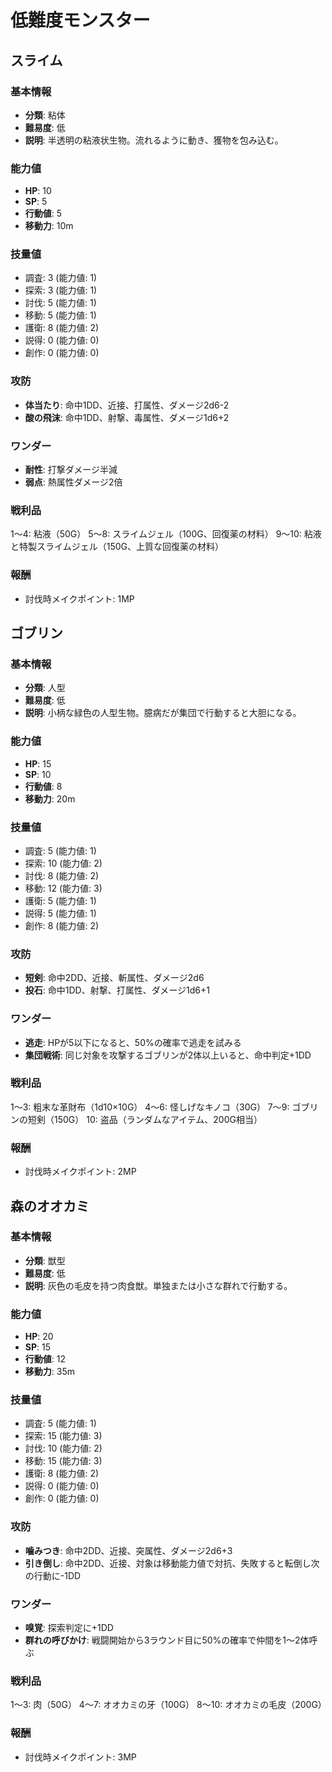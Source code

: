 # 低難度モンスター

## スライム
### 基本情報
- **分類**: 粘体
- **難易度**: 低
- **説明**: 半透明の粘液状生物。流れるように動き、獲物を包み込む。

### 能力値
- **HP**: 10
- **SP**: 5
- **行動値**: 5
- **移動力**: 10m

### 技量値
- 調査: 3 (能力値: 1)
- 探索: 3 (能力値: 1)
- 討伐: 5 (能力値: 1)
- 移動: 5 (能力値: 1)
- 護衛: 8 (能力値: 2)
- 説得: 0 (能力値: 0)
- 創作: 0 (能力値: 0)

### 攻防
- **体当たり**: 命中1DD、近接、打属性、ダメージ2d6-2
- **酸の飛沫**: 命中1DD、射撃、毒属性、ダメージ1d6+2

### ワンダー
- **耐性**: 打撃ダメージ半減
- **弱点**: 熱属性ダメージ2倍

### 戦利品
1～4: 粘液（50G）
5～8: スライムジェル（100G、回復薬の材料）
9～10: 粘液と特製スライムジェル（150G、上質な回復薬の材料）

### 報酬
- 討伐時メイクポイント: 1MP

## ゴブリン
### 基本情報
- **分類**: 人型
- **難易度**: 低
- **説明**: 小柄な緑色の人型生物。臆病だが集団で行動すると大胆になる。

### 能力値
- **HP**: 15
- **SP**: 10
- **行動値**: 8
- **移動力**: 20m

### 技量値
- 調査: 5 (能力値: 1)
- 探索: 10 (能力値: 2)
- 討伐: 8 (能力値: 2)
- 移動: 12 (能力値: 3)
- 護衛: 5 (能力値: 1)
- 説得: 5 (能力値: 1)
- 創作: 8 (能力値: 2)

### 攻防
- **短剣**: 命中2DD、近接、斬属性、ダメージ2d6
- **投石**: 命中1DD、射撃、打属性、ダメージ1d6+1

### ワンダー
- **逃走**: HPが5以下になると、50%の確率で逃走を試みる
- **集団戦術**: 同じ対象を攻撃するゴブリンが2体以上いると、命中判定+1DD

### 戦利品
1～3: 粗末な革財布（1d10×10G）
4～6: 怪しげなキノコ（30G）
7～9: ゴブリンの短剣（150G）
10: 盗品（ランダムなアイテム、200G相当）

### 報酬
- 討伐時メイクポイント: 2MP

## 森のオオカミ
### 基本情報
- **分類**: 獣型
- **難易度**: 低
- **説明**: 灰色の毛皮を持つ肉食獣。単独または小さな群れで行動する。

### 能力値
- **HP**: 20
- **SP**: 15
- **行動値**: 12
- **移動力**: 35m

### 技量値
- 調査: 5 (能力値: 1)
- 探索: 15 (能力値: 3)
- 討伐: 10 (能力値: 2)
- 移動: 15 (能力値: 3)
- 護衛: 8 (能力値: 2)
- 説得: 0 (能力値: 0)
- 創作: 0 (能力値: 0)

### 攻防
- **噛みつき**: 命中2DD、近接、突属性、ダメージ2d6+3
- **引き倒し**: 命中2DD、近接、対象は移動能力値で対抗、失敗すると転倒し次の行動に-1DD

### ワンダー
- **嗅覚**: 探索判定に+1DD
- **群れの呼びかけ**: 戦闘開始から3ラウンド目に50%の確率で仲間を1〜2体呼ぶ

### 戦利品
1～3: 肉（50G）
4～7: オオカミの牙（100G）
8～10: オオカミの毛皮（200G）

### 報酬
- 討伐時メイクポイント: 3MP 